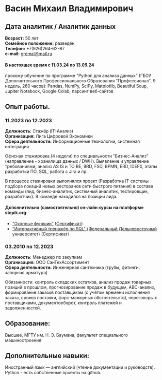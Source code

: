 # Васин Михаил Владимирович

## Дата аналитик / Аналитик данных

**Возраст:** 50 лет  
**Семейное положение:** разведён  
**Телефон:** +7(926)264-62-87  
**e-mail:** gremal@mail.ru

#### В настоящее время с 11.03.24 по 13.05.24
прохожу обучение по программе "Python для анализа данных" (ГБОУ Дополнительного Профессионального Образования "Профессионал", 9 недель, 260 часов): Pandas, NumPy, SciPy, Matplotlib, Beautiful Soup, Jupiter Notebook, Google Colab, парсинг веб-сайтов

## Опыт работы.

### 11.2023 по 12.2023
**Должность:**			Стажёр (IT-Анализ)  
**Организация:**		Лига Цифровой Экономики  
**Сфера деятельности:**	Информационные технологии, системная интеграция

Офисная стажировка (4 недели) по специальности "Бизнес-Анализ" (направление - хранилища данных / DWH). Выявление и управление требованиями, анализ AS IS и TO BE, BRD, FSD, BPMN, ERD, IDEF0, этапы разработки ПО, SQL, работа с Jira и пр.

В процессе стажировки выполнялся проект (Разработка IT-системы подбора локаций новых ресторанов сети быстрого питания) в составе команды (лид, бизнес-аналитик, системный аналитик, тестировщик, разработчик). В команде находился на позиции лида. 

#### Дополнительно (самостоятельно) он-лайн курсы на платформе stepik.org:

+ ["Оконные функции"](https://stepik.org/course/95367)
  ([Сертификат](https://stepik.org/cert/2310877))
+ ["Интерактивный тренажёр по SQL" (Федеральный Дальневосточный университет)](https://stepik.org/course/63054)
  ([Сертификат](https://stepik.org/cert/2321043))


### 03.2010 по 12.2023
**Должность:**			Менеджер по закупкам  
**Организация:**		ООО СанТехАссортимент  
**Сфера деятельности:**	Инженерная сантехника (трубы, фитинги, запорная арматура)

Обязанности:	 контроль складских остатков, анализ продаж товарных позиций в прошлом, прогнозирование продаж в будущем, ABC-анализ, формирование заказов поставщикам (с учётом времени исполнения заказа, сроков поставки, форс-мажорных обстоятельств), переговоры с поставщиками, документооборот, контроль платежей и задолженностей.


## Образование:
Высшее, МГТУ им. Н. Э. Баумана, факультет специального машиностроения.


## Дополнительные навыки:
Иностранный язык — английский (чтение документации и руководств).
Python - есть собственные проекты на github.
